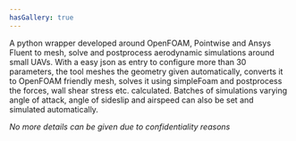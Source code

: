 ```yaml
---
hasGallery: true
---
```


A python wrapper developed around OpenFOAM, Pointwise and Ansys Fluent to mesh, solve and postprocess aerodynamic
simulations around small UAVs. With a easy json as entry to configure more than 30 parameters, the tool meshes 
the geometry given automatically, converts it to OpenFOAM friendly mesh, solves it using simpleFoam and postprocess the 
forces, wall shear stress etc. calculated. Batches of simulations varying angle of attack, angle of sideslip and airspeed
can also be set and simulated automatically.

_No more details can be given due to confidentiality reasons_